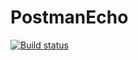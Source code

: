 # PostmanEcho
[![Build status](https://ci.appveyor.com/api/projects/status/kn9324q5rdkmydlt?svg=true)](https://ci.appveyor.com/project/Nikita-Glazov/postmanecho)
